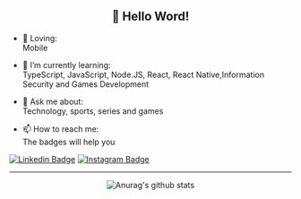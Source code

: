 ## <div align="center">👋 Hello Word!</div>

- 💜 Loving:<br>
Mobile

- 🌱 I’m currently learning:<br>
TypeScript, JavaScript, Node.JS, React, React Native,Information Security and Games Development 

- 💬 Ask me about:<br>
Technology, sports, series and games

- 📫 How to reach me:<br>
The badges will help you 

[![Linkedin Badge](https://img.shields.io/badge/-jhonatan--bergmann-blueviolet?style=plastic&logo=Linkedin&logoColor=white&link=https://www.linkedin.com/in/jhonatan-bergmann/)](https://www.linkedin.com/in/jhonatan-bergmann/)
[![Instagram Badge](https://img.shields.io/badge/-__jhonbergmann-blueviolet?style=plastic&logo=Instagram&logoColor=white&link=https://www.instagram.com/_jhonbergmann/)](https://www.instagram.com/_jhonbergmann/)

<hr/>

<div align="center">

![Anurag's github stats](https://github-readme-stats.vercel.app/api?username=JhonatanBergmann&hide=stars&theme=tokyonight)

</div>

<!--
**JhonatanBergmann/JhonatanBergmann** is a ✨ _special_ ✨ repository because its `README.md` (this file) appears on your GitHub profile.

Here are some ideas to get you started:
- 🔭 I’m currently working on ...
- 👯 I’m looking to collaborate on ...
- 🤔 I’m looking for help with ...
- 😄 Pronouns: ...
- ⚡ Fun fact: ...
-->
